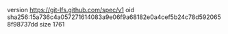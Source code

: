 version https://git-lfs.github.com/spec/v1
oid sha256:15a736c4a057271614083a9e06f9a68182e0a4cef5b24c78d5920658f98737dd
size 1761
